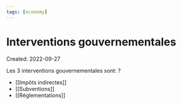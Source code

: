 ```yaml
---
tags: [economy] 
---
```

# Interventions gouvernementales
Created: 2022-09-27

Les 3 interventions gouvernementales sont:
?
- [[Impôts indirectes]]
- [[Subventions]]
- [[Réglementations]]
<!--SR:!2023-01-26,74,250-->

